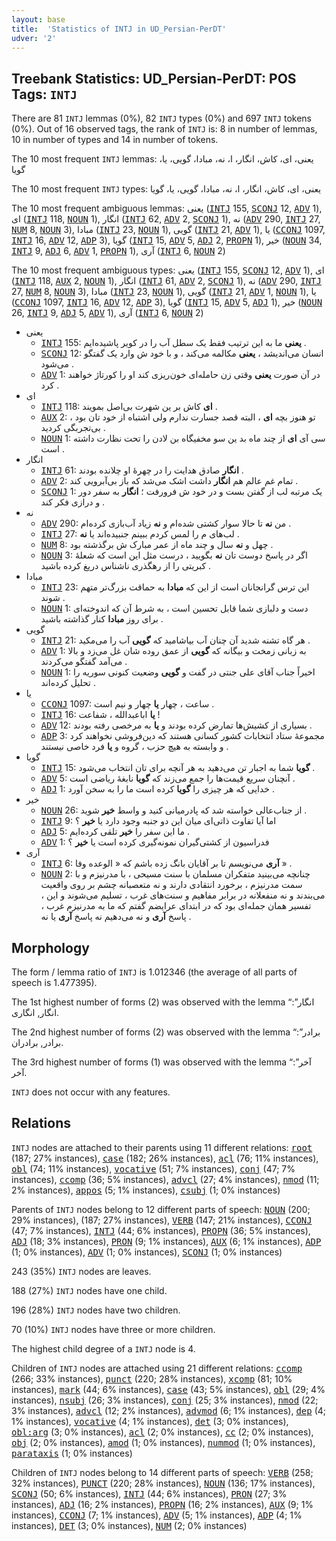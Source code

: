 ```yaml
---
layout: base
title:  'Statistics of INTJ in UD_Persian-PerDT'
udver: '2'
---
```


## Treebank Statistics: UD_Persian-PerDT: POS Tags: `INTJ`

There are 81 `INTJ` lemmas (0%), 82 `INTJ` types (0%) and 697 `INTJ` tokens (0%).
Out of 16 observed tags, the rank of `INTJ` is: 8 in number of lemmas, 10 in number of types and 14 in number of tokens.

The 10 most frequent `INTJ` lemmas: یعنی، ای، کاش، انگار، ا، نه، مبادا، گویی، یا، گویا

The 10 most frequent `INTJ` types:  یعنی، ای، کاش، انگار، ا، نه، مبادا، گویی، یا، گویا

The 10 most frequent ambiguous lemmas: یعنی (<tt><a href="fa_perdt-pos-INTJ.html">INTJ</a></tt> 155, <tt><a href="fa_perdt-pos-SCONJ.html">SCONJ</a></tt> 12, <tt><a href="fa_perdt-pos-ADV.html">ADV</a></tt> 1), ای (<tt><a href="fa_perdt-pos-INTJ.html">INTJ</a></tt> 118, <tt><a href="fa_perdt-pos-NOUN.html">NOUN</a></tt> 1), انگار (<tt><a href="fa_perdt-pos-INTJ.html">INTJ</a></tt> 62, <tt><a href="fa_perdt-pos-ADV.html">ADV</a></tt> 2, <tt><a href="fa_perdt-pos-SCONJ.html">SCONJ</a></tt> 1), نه (<tt><a href="fa_perdt-pos-ADV.html">ADV</a></tt> 290, <tt><a href="fa_perdt-pos-INTJ.html">INTJ</a></tt> 27, <tt><a href="fa_perdt-pos-NUM.html">NUM</a></tt> 8, <tt><a href="fa_perdt-pos-NOUN.html">NOUN</a></tt> 3), مبادا (<tt><a href="fa_perdt-pos-INTJ.html">INTJ</a></tt> 23, <tt><a href="fa_perdt-pos-NOUN.html">NOUN</a></tt> 1), گویی (<tt><a href="fa_perdt-pos-INTJ.html">INTJ</a></tt> 21, <tt><a href="fa_perdt-pos-ADV.html">ADV</a></tt> 1), یا (<tt><a href="fa_perdt-pos-CCONJ.html">CCONJ</a></tt> 1097, <tt><a href="fa_perdt-pos-INTJ.html">INTJ</a></tt> 16, <tt><a href="fa_perdt-pos-ADV.html">ADV</a></tt> 12, <tt><a href="fa_perdt-pos-ADP.html">ADP</a></tt> 3), گویا (<tt><a href="fa_perdt-pos-INTJ.html">INTJ</a></tt> 15, <tt><a href="fa_perdt-pos-ADV.html">ADV</a></tt> 5, <tt><a href="fa_perdt-pos-ADJ.html">ADJ</a></tt> 2, <tt><a href="fa_perdt-pos-PROPN.html">PROPN</a></tt> 1), خیر (<tt><a href="fa_perdt-pos-NOUN.html">NOUN</a></tt> 34, <tt><a href="fa_perdt-pos-INTJ.html">INTJ</a></tt> 9, <tt><a href="fa_perdt-pos-ADJ.html">ADJ</a></tt> 6, <tt><a href="fa_perdt-pos-ADV.html">ADV</a></tt> 1, <tt><a href="fa_perdt-pos-PROPN.html">PROPN</a></tt> 1), آری (<tt><a href="fa_perdt-pos-INTJ.html">INTJ</a></tt> 6, <tt><a href="fa_perdt-pos-NOUN.html">NOUN</a></tt> 2)

The 10 most frequent ambiguous types:  یعنی (<tt><a href="fa_perdt-pos-INTJ.html">INTJ</a></tt> 155, <tt><a href="fa_perdt-pos-SCONJ.html">SCONJ</a></tt> 12, <tt><a href="fa_perdt-pos-ADV.html">ADV</a></tt> 1), ای (<tt><a href="fa_perdt-pos-INTJ.html">INTJ</a></tt> 118, <tt><a href="fa_perdt-pos-AUX.html">AUX</a></tt> 2, <tt><a href="fa_perdt-pos-NOUN.html">NOUN</a></tt> 1), انگار (<tt><a href="fa_perdt-pos-INTJ.html">INTJ</a></tt> 61, <tt><a href="fa_perdt-pos-ADV.html">ADV</a></tt> 2, <tt><a href="fa_perdt-pos-SCONJ.html">SCONJ</a></tt> 1), نه (<tt><a href="fa_perdt-pos-ADV.html">ADV</a></tt> 290, <tt><a href="fa_perdt-pos-INTJ.html">INTJ</a></tt> 27, <tt><a href="fa_perdt-pos-NUM.html">NUM</a></tt> 8, <tt><a href="fa_perdt-pos-NOUN.html">NOUN</a></tt> 3), مبادا (<tt><a href="fa_perdt-pos-INTJ.html">INTJ</a></tt> 23, <tt><a href="fa_perdt-pos-NOUN.html">NOUN</a></tt> 1), گویی (<tt><a href="fa_perdt-pos-INTJ.html">INTJ</a></tt> 21, <tt><a href="fa_perdt-pos-ADV.html">ADV</a></tt> 1, <tt><a href="fa_perdt-pos-NOUN.html">NOUN</a></tt> 1), یا (<tt><a href="fa_perdt-pos-CCONJ.html">CCONJ</a></tt> 1097, <tt><a href="fa_perdt-pos-INTJ.html">INTJ</a></tt> 16, <tt><a href="fa_perdt-pos-ADV.html">ADV</a></tt> 12, <tt><a href="fa_perdt-pos-ADP.html">ADP</a></tt> 3), گویا (<tt><a href="fa_perdt-pos-INTJ.html">INTJ</a></tt> 15, <tt><a href="fa_perdt-pos-ADV.html">ADV</a></tt> 5, <tt><a href="fa_perdt-pos-ADJ.html">ADJ</a></tt> 1), خیر (<tt><a href="fa_perdt-pos-NOUN.html">NOUN</a></tt> 26, <tt><a href="fa_perdt-pos-INTJ.html">INTJ</a></tt> 9, <tt><a href="fa_perdt-pos-ADJ.html">ADJ</a></tt> 5, <tt><a href="fa_perdt-pos-ADV.html">ADV</a></tt> 1), آری (<tt><a href="fa_perdt-pos-INTJ.html">INTJ</a></tt> 6, <tt><a href="fa_perdt-pos-NOUN.html">NOUN</a></tt> 2)


* یعنی
  * <tt><a href="fa_perdt-pos-INTJ.html">INTJ</a></tt> 155: <b>یعنی</b> ما به این ترتیب فقط یک سطل آب را در کویر پاشیده‌ایم .
  * <tt><a href="fa_perdt-pos-SCONJ.html">SCONJ</a></tt> 12: انسان می‌اندیشد ، <b>یعنی</b> مکالمه می‌کند ، و با خود ش وارد یک گفتگو می‌شود .
  * <tt><a href="fa_perdt-pos-ADV.html">ADV</a></tt> 1: در آن صورت <b>یعنی</b> وقتی زن حامله‌ای خون‌ریزی کند او را کورتاژ خواهند کرد .
* ای
  * <tt><a href="fa_perdt-pos-INTJ.html">INTJ</a></tt> 118: <b>ای</b> کاش بر ین شهرت بی‌اصل بمویند .
  * <tt><a href="fa_perdt-pos-AUX.html">AUX</a></tt> 2: تو هنوز بچه‌ <b>ای</b> ، البته قصد جسارت ندارم ولی اشتباه از خود تان بود ، بی‌تجربگی کردید .
  * <tt><a href="fa_perdt-pos-NOUN.html">NOUN</a></tt> 1: سی آی <b>ای</b> از چند ماه بد ین سو مخفیگاه بن لادن را تحت نظارت داشته است .
* انگار
  * <tt><a href="fa_perdt-pos-INTJ.html">INTJ</a></tt> 61: <b>انگار</b> صادق هدایت را در چهرهٔ او چلانده بودند .
  * <tt><a href="fa_perdt-pos-ADV.html">ADV</a></tt> 2: تمام غم عالم هم <b>انگار</b> داشت اشک می‌شد که باز بی‌آبرویی کند .
  * <tt><a href="fa_perdt-pos-SCONJ.html">SCONJ</a></tt> 1: یک مرتبه لب از گفتن بست و در خود ش فرورفت ؛ <b>انگار</b> به سفر دور و درازی فکر کند .
* نه
  * <tt><a href="fa_perdt-pos-ADV.html">ADV</a></tt> 290: من <b>نه</b> تا حالا سوار کشتی شده‌ام و <b>نه</b> زیاد آب‌بازی کرده‌ام .
  * <tt><a href="fa_perdt-pos-INTJ.html">INTJ</a></tt> 27: لب‌های م را لمس کردم ببینم جنبیده‌اند یا <b>نه</b> .
  * <tt><a href="fa_perdt-pos-NUM.html">NUM</a></tt> 8: چهل و <b>نه</b> سال و چند ماه از عمر مبارک ش برگذشته بود .
  * <tt><a href="fa_perdt-pos-NOUN.html">NOUN</a></tt> 3: اگر در پاسخ دوست تان <b>نه</b> بگویید ، درست مثل این است که شعلهٔ کبریتی را از رهگذری ناشناس دریغ کرده باشید .
* مبادا
  * <tt><a href="fa_perdt-pos-INTJ.html">INTJ</a></tt> 23: این ترس گرانجانان است از این که <b>مبادا</b> به حماقت بزرگ‌تر متهم شوند .
  * <tt><a href="fa_perdt-pos-NOUN.html">NOUN</a></tt> 1: دست و دلبازی شما قابل تحسین است ، به شرط آن که اندوخته‌ای برای روز <b>مبادا</b> کنار گذاشته باشید .
* گویی
  * <tt><a href="fa_perdt-pos-INTJ.html">INTJ</a></tt> 21: هر گاه تشنه شدید آن چنان آب بیاشامید که <b>گویی</b> آب را می‌مکید .
  * <tt><a href="fa_perdt-pos-ADV.html">ADV</a></tt> 1: به زبانی زمخت و بیگانه که <b>گویی</b> از عمق روده‌ شان غل می‌زد و بالا می‌آمد گفتگو می‌کردند .
  * <tt><a href="fa_perdt-pos-NOUN.html">NOUN</a></tt> 1: اخیراً جناب آقای علی جنتی در گفت و <b>گویی</b> وضعیت کنونی سوریه را تحلیل کرده‌اند .
* یا
  * <tt><a href="fa_perdt-pos-CCONJ.html">CCONJ</a></tt> 1097: ساعت ، چهار <b>یا</b> چهار و نیم است .
  * <tt><a href="fa_perdt-pos-INTJ.html">INTJ</a></tt> 16: <b>یا</b> اباعبدالله ، شفاعت !
  * <tt><a href="fa_perdt-pos-ADV.html">ADV</a></tt> 12: بسیاری از کشیش‌ها تمارض کرده بودند و <b>یا</b> به مرخصی رفته بودند .
  * <tt><a href="fa_perdt-pos-ADP.html">ADP</a></tt> 3: مجموعهٔ ستاد انتخابات کشور کسانی هستند که دین‌فروشی نخواهند کرد و وابسته به هیچ حزب ، گروه و <b>یا</b> فرد خاصی نیستند .
* گویا
  * <tt><a href="fa_perdt-pos-INTJ.html">INTJ</a></tt> 15: <b>گویا</b> شما به اجبار تن می‌دهید به هر آنچه برای تان انتخاب می‌شود .
  * <tt><a href="fa_perdt-pos-ADV.html">ADV</a></tt> 5: آنچنان سریع قیمت‌ها را جمع می‌زند که <b>گویا</b> نابغهٔ ریاضی است .
  * <tt><a href="fa_perdt-pos-ADJ.html">ADJ</a></tt> 1: خدایی که هر چیزی را <b>گویا</b> کرده است ما را به سخن آورد .
* خیر
  * <tt><a href="fa_perdt-pos-NOUN.html">NOUN</a></tt> 26: از جناب‌عالی خواسته شد که پادرمیانی کنید و واسط <b>خیر</b> شوید .
  * <tt><a href="fa_perdt-pos-INTJ.html">INTJ</a></tt> 9: اما آیا تفاوت ذاتی‌ای میان این دو جنبه وجود دارد یا <b>خیر</b> ؟
  * <tt><a href="fa_perdt-pos-ADJ.html">ADJ</a></tt> 5: ما این سفر را <b>خیر</b> تلقی کرده‌ایم .
  * <tt><a href="fa_perdt-pos-ADV.html">ADV</a></tt> 1: فدراسیون از کشتی‌گیران نمونه‌گیری کرده است یا <b>خیر</b> ؟
* آری
  * <tt><a href="fa_perdt-pos-INTJ.html">INTJ</a></tt> 6: <b>آری</b> می‌نویسم تا بر آقایان بانگ زده باشم که « الوعده وفا » .
  * <tt><a href="fa_perdt-pos-NOUN.html">NOUN</a></tt> 2: چنانچه می‌بینید متفکران مسلمان با سنت مسیحی ، با مدرنیزم و با سمت مدرنیزم ، برخورد انتقادی دارند و نه متعصبانه چشم بر روی واقعیت می‌بندند و نه منفعلانه در برابر مفاهیم و سنت‌های غرب ، تسلیم می‌شوند و این ، تفسیر همان جمله‌ای بود که در ابتدای عرایضم گفتم که ما به مدرنیزم غرب ، پاسخ <b>آری</b> و نه می‌دهیم نه پاسخ <b>آری</b> یا نه .

## Morphology

The form / lemma ratio of `INTJ` is 1.012346 (the average of all parts of speech is 1.477395).

The 1st highest number of forms (2) was observed with the lemma “انگار”: انگار, انگاری.

The 2nd highest number of forms (2) was observed with the lemma “برادر”: برادر, برادران.

The 3rd highest number of forms (1) was observed with the lemma “آخر”: آخر.

`INTJ` does not occur with any features.


## Relations

`INTJ` nodes are attached to their parents using 11 different relations: <tt><a href="fa_perdt-dep-root.html">root</a></tt> (187; 27% instances), <tt><a href="fa_perdt-dep-case.html">case</a></tt> (182; 26% instances), <tt><a href="fa_perdt-dep-acl.html">acl</a></tt> (76; 11% instances), <tt><a href="fa_perdt-dep-obl.html">obl</a></tt> (74; 11% instances), <tt><a href="fa_perdt-dep-vocative.html">vocative</a></tt> (51; 7% instances), <tt><a href="fa_perdt-dep-conj.html">conj</a></tt> (47; 7% instances), <tt><a href="fa_perdt-dep-ccomp.html">ccomp</a></tt> (36; 5% instances), <tt><a href="fa_perdt-dep-advcl.html">advcl</a></tt> (27; 4% instances), <tt><a href="fa_perdt-dep-nmod.html">nmod</a></tt> (11; 2% instances), <tt><a href="fa_perdt-dep-appos.html">appos</a></tt> (5; 1% instances), <tt><a href="fa_perdt-dep-csubj.html">csubj</a></tt> (1; 0% instances)

Parents of `INTJ` nodes belong to 12 different parts of speech: <tt><a href="fa_perdt-pos-NOUN.html">NOUN</a></tt> (200; 29% instances),  (187; 27% instances), <tt><a href="fa_perdt-pos-VERB.html">VERB</a></tt> (147; 21% instances), <tt><a href="fa_perdt-pos-CCONJ.html">CCONJ</a></tt> (47; 7% instances), <tt><a href="fa_perdt-pos-INTJ.html">INTJ</a></tt> (44; 6% instances), <tt><a href="fa_perdt-pos-PROPN.html">PROPN</a></tt> (36; 5% instances), <tt><a href="fa_perdt-pos-ADJ.html">ADJ</a></tt> (18; 3% instances), <tt><a href="fa_perdt-pos-PRON.html">PRON</a></tt> (9; 1% instances), <tt><a href="fa_perdt-pos-AUX.html">AUX</a></tt> (6; 1% instances), <tt><a href="fa_perdt-pos-ADP.html">ADP</a></tt> (1; 0% instances), <tt><a href="fa_perdt-pos-ADV.html">ADV</a></tt> (1; 0% instances), <tt><a href="fa_perdt-pos-SCONJ.html">SCONJ</a></tt> (1; 0% instances)

243 (35%) `INTJ` nodes are leaves.

188 (27%) `INTJ` nodes have one child.

196 (28%) `INTJ` nodes have two children.

70 (10%) `INTJ` nodes have three or more children.

The highest child degree of a `INTJ` node is 4.

Children of `INTJ` nodes are attached using 21 different relations: <tt><a href="fa_perdt-dep-ccomp.html">ccomp</a></tt> (266; 33% instances), <tt><a href="fa_perdt-dep-punct.html">punct</a></tt> (220; 28% instances), <tt><a href="fa_perdt-dep-xcomp.html">xcomp</a></tt> (81; 10% instances), <tt><a href="fa_perdt-dep-mark.html">mark</a></tt> (44; 6% instances), <tt><a href="fa_perdt-dep-case.html">case</a></tt> (43; 5% instances), <tt><a href="fa_perdt-dep-obl.html">obl</a></tt> (29; 4% instances), <tt><a href="fa_perdt-dep-nsubj.html">nsubj</a></tt> (26; 3% instances), <tt><a href="fa_perdt-dep-conj.html">conj</a></tt> (25; 3% instances), <tt><a href="fa_perdt-dep-nmod.html">nmod</a></tt> (22; 3% instances), <tt><a href="fa_perdt-dep-advcl.html">advcl</a></tt> (12; 2% instances), <tt><a href="fa_perdt-dep-advmod.html">advmod</a></tt> (6; 1% instances), <tt><a href="fa_perdt-dep-dep.html">dep</a></tt> (4; 1% instances), <tt><a href="fa_perdt-dep-vocative.html">vocative</a></tt> (4; 1% instances), <tt><a href="fa_perdt-dep-det.html">det</a></tt> (3; 0% instances), <tt><a href="fa_perdt-dep-obl-arg.html">obl:arg</a></tt> (3; 0% instances), <tt><a href="fa_perdt-dep-acl.html">acl</a></tt> (2; 0% instances), <tt><a href="fa_perdt-dep-cc.html">cc</a></tt> (2; 0% instances), <tt><a href="fa_perdt-dep-obj.html">obj</a></tt> (2; 0% instances), <tt><a href="fa_perdt-dep-amod.html">amod</a></tt> (1; 0% instances), <tt><a href="fa_perdt-dep-nummod.html">nummod</a></tt> (1; 0% instances), <tt><a href="fa_perdt-dep-parataxis.html">parataxis</a></tt> (1; 0% instances)

Children of `INTJ` nodes belong to 14 different parts of speech: <tt><a href="fa_perdt-pos-VERB.html">VERB</a></tt> (258; 32% instances), <tt><a href="fa_perdt-pos-PUNCT.html">PUNCT</a></tt> (220; 28% instances), <tt><a href="fa_perdt-pos-NOUN.html">NOUN</a></tt> (136; 17% instances), <tt><a href="fa_perdt-pos-SCONJ.html">SCONJ</a></tt> (50; 6% instances), <tt><a href="fa_perdt-pos-INTJ.html">INTJ</a></tt> (44; 6% instances), <tt><a href="fa_perdt-pos-PRON.html">PRON</a></tt> (27; 3% instances), <tt><a href="fa_perdt-pos-ADJ.html">ADJ</a></tt> (16; 2% instances), <tt><a href="fa_perdt-pos-PROPN.html">PROPN</a></tt> (16; 2% instances), <tt><a href="fa_perdt-pos-AUX.html">AUX</a></tt> (9; 1% instances), <tt><a href="fa_perdt-pos-CCONJ.html">CCONJ</a></tt> (7; 1% instances), <tt><a href="fa_perdt-pos-ADV.html">ADV</a></tt> (5; 1% instances), <tt><a href="fa_perdt-pos-ADP.html">ADP</a></tt> (4; 1% instances), <tt><a href="fa_perdt-pos-DET.html">DET</a></tt> (3; 0% instances), <tt><a href="fa_perdt-pos-NUM.html">NUM</a></tt> (2; 0% instances)

